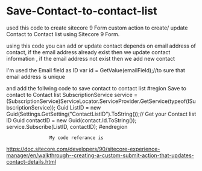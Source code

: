 # Save-Contact-to-contact-list
used this code to create sitecore 9 Form  custom action to create/ update Contact to Contact list using Sitecore 9 Form.

using this code you can  add or update contact  depends on email address of contact, if the email address already exist then we update contact information , if the email address not exist then we add new contact 

I'm used the Email field as ID 
 var id = GetValue(emailField);//to sure that email address is unique 
 
 and add the follwing code to save contact to contact list 
 #region Save to contact to Contact list
                    SubscriptionService service = (SubscriptionService)ServiceLocator.ServiceProvider.GetService(typeof(ISubscriptionService));
                    Guid ListID = new Guid(Settings.GetSetting("ContactListID").ToString());// Get your Contact list ID
                    Guid contactID = new Guid(contact.Id.ToString());
                    service.Subscribe(ListID, contactID);
                    #endregion
                    
                    My code referance is 
https://doc.sitecore.com/developers/90/sitecore-experience-manager/en/walkthrough--creating-a-custom-submit-action-that-updates-contact-details.html

